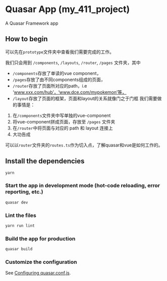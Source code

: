 # Quasar App (my_411_project)

A Quasar Framework app

## How to begin

可以先在`prototype`文件夹中查看我们需要完成的工作。

我们只会用到 `/components`, `/layouts`, `/router`, `/pages` 文件夹，其中
- `/components`存放了单读的vue component，
- `/pages`存放了由不同components组成的页面，
- `/router`存放了页面所对应的path，i.e ‘www.xxx.com/hub’，‘www.dce.com/mypokemon’等，
- `/layout`存放了页面的框架，页面和layout的关系就像门之于门框
我们需要做的事情是：
1. 在`/components`文件夹中写单独的vue-component
2. 将vue-component拼成页面，存放至 `/pages` 文件夹
3. 在`/router`中将页面与对应的 path 和 layout 连接上
4. 大功告成

可以以`router`文件夹的`routes.ts`作为切入点，了解quasar和vue是如何工作的。

## Install the dependencies
```bash
yarn
```

### Start the app in development mode (hot-code reloading, error reporting, etc.)
```bash
quasar dev
```

### Lint the files
```bash
yarn run lint
```

### Build the app for production
```bash
quasar build
```

### Customize the configuration
See [Configuring quasar.conf.js](https://v1.quasar.dev/quasar-cli/quasar-conf-js).